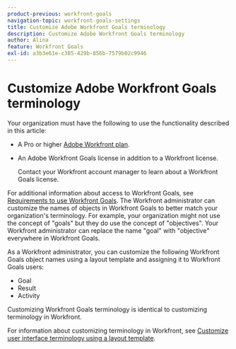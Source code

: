 ```yaml
---
product-previous: workfront-goals
navigation-topic: workfront-goals-settings
title: Customize Adobe Workfront Goals terminology
description: Customize Adobe Workfront Goals terminology
author: Alina
feature: Workfront Goals
exl-id: a3b3e61e-c385-429b-856b-7579b02c9946
---
```

# Customize Adobe Workfront Goals terminology

<!--
<p data-mc-conditions="QuicksilverOrClassic.Draft mode">(NOTE: keep drafted and only leave the LT article as is)</p>
-->

Your organization must have the following to use the functionality described in this article:

* A Pro or higher [Adobe Workfront plan](https://www.workfront.com/plans). 
* An Adobe Workfront Goals license in addition to a Workfront license.

  Contact your Workfront account manager to learn about a Workfront Goals license.

For additional information about access to Workfront Goals, see [Requirements to use Workfront Goals](../../workfront-goals/goal-management/access-needed-for-wf-goals.md).
The Workfront administrator can customize the names of objects in Workfront Goals to better match your organization's terminology. For example, your organization might not use the concept of "goals" but they do use the concept of "objectives". Your Workfront administrator can replace the name "goal" with "objective" everywhere in Workfront Goals.

As a Workfront administrator, you can customize the following Workfront Goals object names using a layout template and assigning it to Workfront Goals users:

* Goal
* Result
* Activity

Customizing Workfront Goals terminology is identical to customizing terminology in&nbsp;Workfront.

For information about customizing terminology in Workfront, see [Customize user interface terminology using a layout template](../../administration-and-setup/customize-workfront/use-layout-templates/customize-terminology.md).
